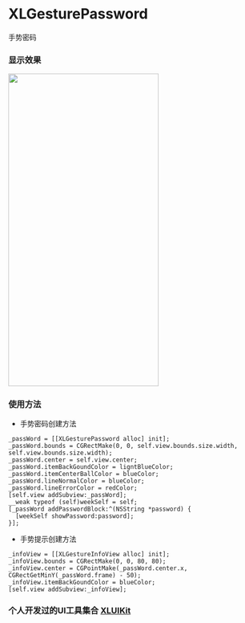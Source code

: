 # XLGesturePassword
手势密码

### 显示效果

<img src="https://github.com/mengxianliang/XLGesturePassword/blob/master/GIF/1.gif" width=300 height=623 />

### 使用方法

* 手势密码创建方法
```objc
_passWord = [[XLGesturePassword alloc] init];
_passWord.bounds = CGRectMake(0, 0, self.view.bounds.size.width, self.view.bounds.size.width);
_passWord.center = self.view.center;
_passWord.itemBackGoundColor = ligntBlueColor;
_passWord.itemCenterBallColor = blueColor;
_passWord.lineNormalColor = blueColor;
_passWord.lineErrorColor = redColor;
[self.view addSubview:_passWord];
__weak typeof (self)weekSelf = self;
[_passWord addPasswordBlock:^(NSString *password) {
  [weekSelf showPassword:password];
}];
```

* 手势提示创建方法
```objc
_infoView = [[XLGestureInfoView alloc] init];
_infoView.bounds = CGRectMake(0, 0, 80, 80);
_infoView.center = CGPointMake(_passWord.center.x, CGRectGetMinY(_passWord.frame) - 50);
_infoView.itemBackGoundColor = blueColor;
[self.view addSubview:_infoView];
```


### 个人开发过的UI工具集合 [XLUIKit](https://github.com/mengxianliang/XLUIKit)
